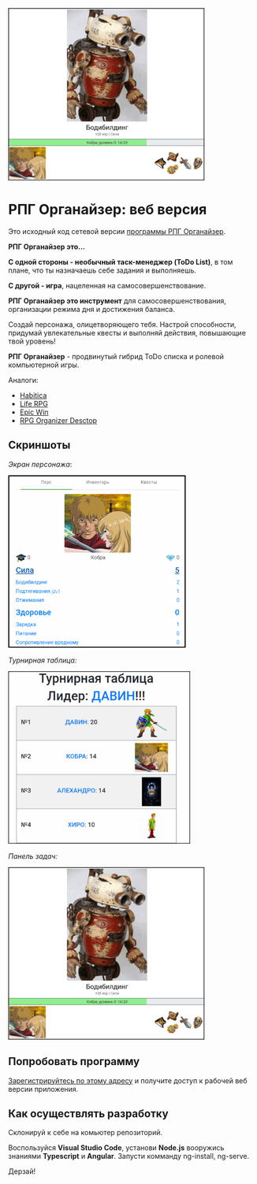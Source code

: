 <img src="%D0%9F%D0%B0%D0%BD%D0%B5%D0%BB%D1%8C%D0%97%D0%B0%D0%B4%D0%B0%D1%87.png" alt="ПанельЗадач" height="350"/>

# РПГ Органайзер: веб версия

Это исходный код сетевой версии [программы РПГ Органайзер](http://nerdistway.blogspot.com/2013/07/mylife-rpg-organizer.html).

**РПГ Органайзер это…**

**С одной стороны - необычный таск-менеджер (ToDo List)**, в том плане, что ты назначаешь себе задания и выполняешь.

**С другой - игра**, нацеленная на самосовершенствование.

**РПГ Органайзер это инструмент** для самосовершенствования, организации режима дня и достижения баланса.

Создай персонажа, олицетворяющего тебя. Настрой способности, придумай увлекательные квесты и выполняй действия, повышающие твой уровень!

**РПГ Органайзер** - продвинутый гибрид ToDo списка и ролевой компьютерной игры.

Аналоги:

- [Habitica](https://habitica.com/static/home)
- [Life RPG](https://play.google.com/store/apps/details?id=com.jayvant.liferpgmissions&hl=en)
- [Epic Win](https://play.google.com/store/apps/details?id=com.supermono.epicwin&hl=ru)
- [RPG Organizer Desctop](https://github.com/pashkas/rpgorganizer_desctop)

## Скриншоты

*Экран персонажа*:

<img src="MainWindow.png" alt="MainWindow" height="350" />

*Турнирная таблица:*

<img src="%D0%A2%D1%83%D1%80%D0%BD%D0%B8%D1%80%D0%BD%D0%B0%D1%8F%D0%A2%D0%B0%D0%B1%D0%BB%D0%B8%D1%86%D0%B0.png" alt="ТурнирнаяТаблица" height="350" />

*Панель задач:*

<img src="%D0%9F%D0%B0%D0%BD%D0%B5%D0%BB%D1%8C%D0%97%D0%B0%D0%B4%D0%B0%D1%87.png" alt="ПанельЗадач" height="350" />

## Попробовать программу

[Зарегистрируйтесь по этому адресу](http://nerdistway.blogspot.com/2013/07/mylife-rpg-organizer.html) и получите доступ к рабочей веб версии приложения.

## Как осуществлять разработку

Склонируй к себе на комьютер репозиторий. 

Воспользуйся **Visual Studio Code**, установи **Node.js** вооружись знаниями **Typescript** и **Angular**.  Запусти комманду ng-install, ng-serve.

Дерзай!